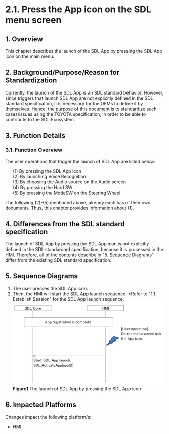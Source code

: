 # 2.1. Press the App icon on the SDL menu screen

## 1. Overview
This chapter describes the launch of the SDL App by pressing the SDL App icon on the main menu.

## 2. Background/Purpose/Reason for Standardization
Currently, the launch of the SDL App is an SDL standard behavior.
However, since triggers that launch SDL App are not explicitly defined in the SDL standard specification, it is necessary for the OEMs to define it by themselves.
Hence, the purpose of this document is to standardize such cases/issues using the TOYOTA specification, in order to be able to contribute to the SDL Ecosystem.

## 3. Function Details
### 3.1. Function Overview
The user operations that trigger the launch of SDL App are listed below:

<ol>
 (1) By pressing the SDL App Icon<br>
 (2) By launching Voice Recognition<br>
 (3) By choosing the Audio source on the Audio screen<br>
 (4) By pressing the Hard SW<br>
 (5) By pressing the ModeSW on the Steering Wheel
</ol>

The following (2)-(5) mentioned above, already each has of their own documents. Thus, this chapter provides information about (1).


## 4. Differences from the SDL standard specification
The launch of SDL App by pressing the SDL App icon is not explicitly defined in the SDL standardard specification, because it is processed in the HMI.
Therefore, all of the contents describe in "5. Sequence Diagrams" differ from the existing SDL standard specification.

## 5. Sequence Diagrams
1. The user presses the SDL App icon.
2. Then, the HMI will start the SDL App launch sequence.
 *Refer to "1.1. Establish Session" for the SDL App launch sequence.
![Figure1_The_launch_of_SDLApp_by_pressing_the_SDLAppicon.png](./assets/Figure1_The_launch_of_SDLApp_by_pressing_the_SDLAppicon.png)<br>
<b>Figure1</b> The launch of SDL App by pressing the SDL App icon

## 6. Impacted Platforms
Changes impact the following platform/s:
- HMI



